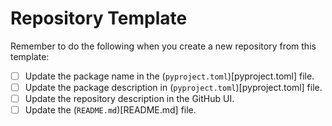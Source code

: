 # Repository Template
Remember to do the following when you create a new repository from this template:
- [ ] Update the package name in the (`pyproject.toml`)[pyproject.toml] file.
- [ ] Update the package description in (`pyproject.toml`)[pyproject.toml] file.
- [ ] Update the repository description in the GitHub UI.
- [ ] Update the (`README.md`)[README.md] file.
